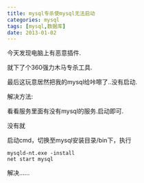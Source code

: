 ```yaml
---
title: mysql专杀使mysql无法启动
categories: mysql
tags: [mysql,数据库]
date: 2013-01-02
---
```


今天发现电脑上有恶意插件.

就下了个360强力木马专杀工具.

最后这玩意居然把我的mysql给咔嚓了..没有启动.

解决方法:

看看服务里面有没有mysql的服务.启动即可.

没有就

启动cmd，切换至mysql安装目录/bin下，执行 
``` batch
mysqld-nt.exe -install 
net start mysql 
```

解决......
